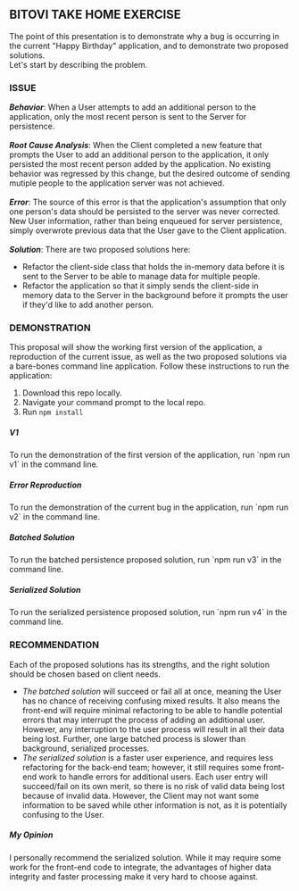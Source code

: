## BITOVI TAKE HOME EXERCISE

<p>
The point of this presentation is to demonstrate why a bug is occurring in the current
"Happy Birthday" application, and to demonstrate two proposed solutions.
<br>Let's start by describing the problem.
</p>

### ISSUE

__*Behavior*__: When a User attempts to add an additional person to the application, 
only the most recent person is sent to the Server for persistence.
<br><br>
__*Root Cause Analysis*__: When the Client completed a new feature that prompts the User to add
an additional person to the application, it only persisted the most recent person added by the application. 
No existing behavior was regressed by this change, but the desired outcome of sending 
mutiple people to the application server was not achieved.
<br><br>
__*Error*__: The source of this error is that the application's assumption that only one person's data should 
be persisted to the server was never corrected. New User information, rather than being enqueued for server persistence,
simply overwrote previous data that the User gave to the Client application.
<br><br>__*Solution*__: There are two proposed solutions here:
* Refactor the client-side class that holds the in-memory data before it is sent to the Server to be able to
manage data for multiple people.
* Refactor the application so that it simply sends the client-side in memory data to the Server in the background
before it prompts the user if they'd like to add another person.

 ### DEMONSTRATION
 
 <p>
 This proposal will show the working first version of the application, a reproduction of the current issue, as well as
 the two proposed solutions via a bare-bones command line application. Follow these instructions to run the application:
</p>

1. Download this repo locally.
2. Navigate your command prompt to the local repo.
3. Run `npm install`

##### V1
<p>
To run the demonstration of the first version of the application, run `npm run v1` in the command line.
</p>


##### Error Reproduction
<p>
To run the demonstration of the current bug in the application, run `npm run v2` in the command line.
</p>

##### Batched Solution
<p>
To run the batched persistence proposed solution, run `npm run v3` in the command line.
</p>

##### Serialized Solution
<p>
To run the serialized persistence proposed solution, run `npm run v4` in the command line.
</p>

### RECOMMENDATION
<p>
Each of the proposed solutions has its strengths, and the right solution should be chosen based on client needs.
</p>

* _The batched solution_ will succeed or fail all at once, meaning the User has no chance of receiving confusing mixed results.
It also means the front-end will require minimal refactoring to be able to handle potential errors that may interrupt the 
process of adding an additional user. However, any interruption to the user process will result in all their data being lost.
Further, one large batched process is slower than background, serialized processes.
* _The serialized solution_ is a faster user experience, and requires less refactoring for the back-end team; however, it still
requires some front-end work to handle errors for additional users. Each user entry will succeed/fail on its own merit,
so there is no risk of valid data being lost because of invalid data. However, the Client may not want some information to be saved
while other information is not, as it is potentially confusing to the User.

##### My Opinion
<p>
I personally recommend the serialized solution. While it may require some work for the front-end code to integrate, 
the advantages of higher data integrity and faster processing make it very hard to choose against.
</p>
